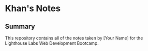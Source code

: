 # Khan's Notes
## Summary 

This repository contains all of the notes taken by [Your Name] for the Lighthouse Labs Web Development Bootcamp.
